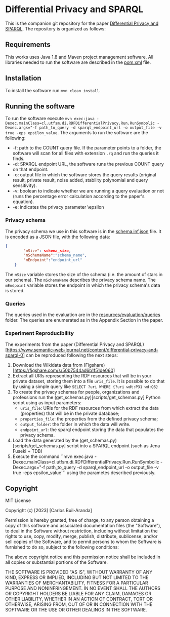 # Differential Privacy and SPARQL

This is the companion git repository for the paper [Differential Privacy and SPARQL](http://www.semantic-web-journal.net/content/differential-privacy-and-sparql-0). The repository is organized as follows:

## Requirements

This works uses Java 1.8 and Maven project management software. All libraries needed to run the software are described in the [pom.xml](pom.xml) file.

## Installation

To install the software run `mvn clean install`. 

## Running the software

To run the software execute ```mvn exec:java -Dexec.mainClass=cl.utfsm.di.RDFDifferentialPrivacy.Run.RunSymbolic -Dexec.args="-f path_to_query -d sparql_endpoint_url -o output_file -v true -eps epsilon_value```. The arguments to run the software are the following:

 * -f: path to the COUNT query file. If the parameter points to a folder, the software will scan for all files with extension `.rq` and run the queries it finds.
 * -d: SPARQL endpoint URL, the software runs the previous COUNT query on that endpoint. 
 * -o: output file in which the software stores the query results (original result, private result, noise added, stability polynomial and query sensitivity).
 * -v: boolean to indicate whether we are running a query evaluation or not (runs the percentage error calculation according to the paper's equation).
 * -e: indicates the privacy parameter \epsilon 


### Privacy schema 

The privacy schema we use in this software is in the [schema.inf.json](resources/schema.info.json) file. It is encoded as a JSON file, with the following data:

```json
{
        "mSize": schema_size,
        "mSchemaName":"schema_name",
        "mEndpoint":"endpoint_url"
    }
```
The `mSize` variable stores the size of the schema (i.e. the amount of stars in our schema). The `mSchemaName` describes the privacy schema name. The `mEndpoint` variable stores the endpoint in which the privacy schema's data is stored.


### Queries

The queries used in the evaluation are in the [resources/evaluation/queries](resources/evaluation/queries) folder. The queries are enumerated as in the Appendix Section in the paper.

### Experiment Reproducibility

The experiments from the paper (Differential Privacy and SPARQL)[https://www.semantic-web-journal.net/content/differential-privacy-and-sparql-0] can be reproduced following the next steps:

 1. Download the Wikidata data from (Figshare)[https://figshare.com/s/50b7544ad6b1f51de060]
 2. Extract all URIs representing the RDF resources that will be in your private dataset, storing them into a file `uris_file`. It is possible to do that by using a simple query like `SELECT ?uri WHERE {?uri wdt:P31 wd:Q5}`
 3. To create the privacy schemas for people, organizations and professions run the (get_schemas.py)[scripts/get_schemas.py] Python script using as input parameters:
    * `uris_file`: URIs for the RDF resources from which extract the data (properties) that will be in the private database;
    * `properties_file`: the properties from the defined privacy schema;
    * `output_folder`: the folder in which the data will write.
    * `endpoint_url`: the sparql endpoint storing the data that populates the privacy schema.
 4. Load the data generated by the (get_schemas.py)[scripts/get_schemas.py] script into a SPARQL endpoint (such as Jena Fuseki + TDB)
 5. Execute the command ``mvn exec:java -Dexec.mainClass=cl.utfsm.di.RDFDifferentialPrivacy.Run.RunSymbolic -Dexec.args="-f path_to_query -d sparql_endpoint_url -o output_file -v true -eps epsilon_value``` using the parametes described previously.

 ## Copyright

MIT License

Copyright (c) [2023] [Carlos Buil-Aranda]

Permission is hereby granted, free of charge, to any person obtaining a copy of this software and associated documentation files (the "Software"), to deal in the Software without restriction, including without limitation the rights to use, copy, modify, merge, publish, distribute, sublicense, and/or sell copies of the Software, and to permit persons to whom the Software is furnished to do so, subject to the following conditions:

The above copyright notice and this permission notice shall be included in all copies or substantial portions of the Software.

THE SOFTWARE IS PROVIDED "AS IS", WITHOUT WARRANTY OF ANY KIND, EXPRESS OR IMPLIED, INCLUDING BUT NOT LIMITED TO THE WARRANTIES OF MERCHANTABILITY, FITNESS FOR A PARTICULAR PURPOSE AND NONINFRINGEMENT. IN NO EVENT SHALL THE AUTHORS OR COPYRIGHT HOLDERS BE LIABLE FOR ANY CLAIM, DAMAGES OR OTHER LIABILITY, WHETHER IN AN ACTION OF CONTRACT, TORT OR OTHERWISE, ARISING FROM, OUT OF OR IN CONNECTION WITH THE SOFTWARE OR THE USE OR OTHER DEALINGS IN THE SOFTWARE.